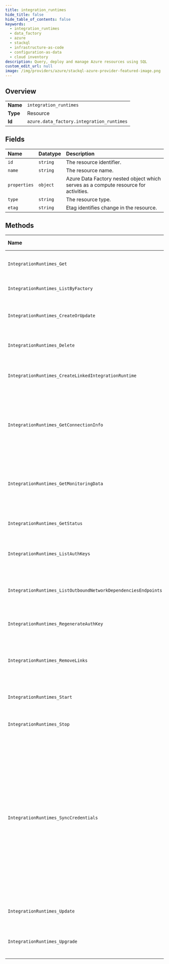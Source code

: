 ```yaml
---
title: integration_runtimes
hide_title: false
hide_table_of_contents: false
keywords:
  - integration_runtimes
  - data_factory
  - azure    
  - stackql
  - infrastructure-as-code
  - configuration-as-data
  - cloud inventory
description: Query, deploy and manage Azure resources using SQL
custom_edit_url: null
image: /img/providers/azure/stackql-azure-provider-featured-image.png
---
```

  
    

## Overview
<table><tbody>
<tr><td><b>Name</b></td><td><code>integration_runtimes</code></td></tr>
<tr><td><b>Type</b></td><td>Resource</td></tr>
<tr><td><b>Id</b></td><td><code>azure.data_factory.integration_runtimes</code></td></tr>
</tbody></table>

## Fields
| Name | Datatype | Description |
|:-----|:---------|:------------|
| `id` | `string` | The resource identifier. |
| `name` | `string` | The resource name. |
| `properties` | `object` | Azure Data Factory nested object which serves as a compute resource for activities. |
| `type` | `string` | The resource type. |
| `etag` | `string` | Etag identifies change in the resource. |
## Methods
| Name | Accessible by | Required Params | Description |
|:-----|:--------------|:----------------|:------------|
| `IntegrationRuntimes_Get` | `SELECT` | `api-version, factoryName, integrationRuntimeName, resourceGroupName, subscriptionId` | Gets an integration runtime. |
| `IntegrationRuntimes_ListByFactory` | `SELECT` | `api-version, factoryName, resourceGroupName, subscriptionId` | Lists integration runtimes. |
| `IntegrationRuntimes_CreateOrUpdate` | `INSERT` | `api-version, factoryName, integrationRuntimeName, resourceGroupName, subscriptionId, data__properties` | Creates or updates an integration runtime. |
| `IntegrationRuntimes_Delete` | `DELETE` | `api-version, factoryName, integrationRuntimeName, resourceGroupName, subscriptionId` | Deletes an integration runtime. |
| `IntegrationRuntimes_CreateLinkedIntegrationRuntime` | `EXEC` | `api-version, factoryName, integrationRuntimeName, resourceGroupName, subscriptionId` | Create a linked integration runtime entry in a shared integration runtime. |
| `IntegrationRuntimes_GetConnectionInfo` | `EXEC` | `api-version, factoryName, integrationRuntimeName, resourceGroupName, subscriptionId` | Gets the on-premises integration runtime connection information for encrypting the on-premises data source credentials. |
| `IntegrationRuntimes_GetMonitoringData` | `EXEC` | `api-version, factoryName, integrationRuntimeName, resourceGroupName, subscriptionId` | Get the integration runtime monitoring data, which includes the monitor data for all the nodes under this integration runtime. |
| `IntegrationRuntimes_GetStatus` | `EXEC` | `api-version, factoryName, integrationRuntimeName, resourceGroupName, subscriptionId` | Gets detailed status information for an integration runtime. |
| `IntegrationRuntimes_ListAuthKeys` | `EXEC` | `api-version, factoryName, integrationRuntimeName, resourceGroupName, subscriptionId` | Retrieves the authentication keys for an integration runtime. |
| `IntegrationRuntimes_ListOutboundNetworkDependenciesEndpoints` | `EXEC` | `api-version, factoryName, integrationRuntimeName, resourceGroupName, subscriptionId` | Gets the list of outbound network dependencies for a given Azure-SSIS integration runtime. |
| `IntegrationRuntimes_RegenerateAuthKey` | `EXEC` | `api-version, factoryName, integrationRuntimeName, resourceGroupName, subscriptionId` | Regenerates the authentication key for an integration runtime. |
| `IntegrationRuntimes_RemoveLinks` | `EXEC` | `api-version, factoryName, integrationRuntimeName, resourceGroupName, subscriptionId, data__factoryName` | Remove all linked integration runtimes under specific data factory in a self-hosted integration runtime. |
| `IntegrationRuntimes_Start` | `EXEC` | `api-version, factoryName, integrationRuntimeName, resourceGroupName, subscriptionId` | Starts a ManagedReserved type integration runtime. |
| `IntegrationRuntimes_Stop` | `EXEC` | `api-version, factoryName, integrationRuntimeName, resourceGroupName, subscriptionId` | Stops a ManagedReserved type integration runtime. |
| `IntegrationRuntimes_SyncCredentials` | `EXEC` | `api-version, factoryName, integrationRuntimeName, resourceGroupName, subscriptionId` | Force the integration runtime to synchronize credentials across integration runtime nodes, and this will override the credentials across all worker nodes with those available on the dispatcher node. If you already have the latest credential backup file, you should manually import it (preferred) on any self-hosted integration runtime node than using this API directly. |
| `IntegrationRuntimes_Update` | `EXEC` | `api-version, factoryName, integrationRuntimeName, resourceGroupName, subscriptionId` | Updates an integration runtime. |
| `IntegrationRuntimes_Upgrade` | `EXEC` | `api-version, factoryName, integrationRuntimeName, resourceGroupName, subscriptionId` | Upgrade self-hosted integration runtime to latest version if availability. |
